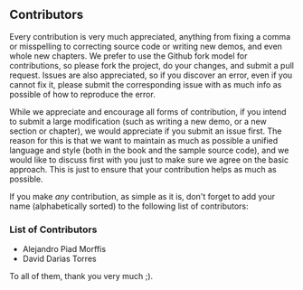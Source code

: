 ## Contributors

Every contribution is very much appreciated, anything from fixing a comma or misspelling to correcting source code or writing new demos, and even whole new chapters. We prefer to use the Github fork model for contributions, so please fork the project, do your changes, and submit a pull request. Issues are also appreciated, so if you discover an error, even if you cannot fix it, please submit the corresponding issue with as much info as possible of how to reproduce the error.

While we appreciate and encourage all forms of contribution, if you intend to submit a large modification (such as writing a new demo, or a new section or chapter), we would appreciate if you submit an issue first. The reason for this is that we want to maintain as much as possible a unified language and style (both in the book and the sample source code), and we would like to discuss first with you just to make sure we agree on the basic approach. This is just to ensure that your contribution helps as much as possible.

If you make *any* contribution, as simple as it is, don't forget to add your name (alphabetically sorted) to the following list of contributors:

### List of Contributors

* Alejandro Piad Morffis
* David Darias Torres

To all of them, thank you very much ;).
